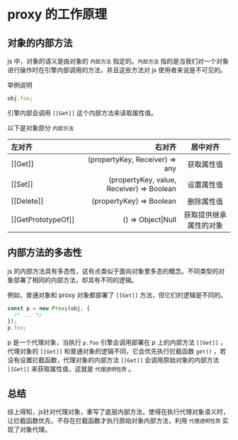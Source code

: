 # proxy 的工作原理

## 对象的内部方法

js 中，对象的语义是由对象的 `内部方法` 指定的。`内部方法` 指的是当我们对一个对象进行操作时在引擎内部调用的方法，并且这些方法对 js 使用者来说是不可见的。

举例说明

```js
obj.foo;
```

引擎内部会调用 `[[Get]]` 这个内部方法来读取属性值。

以下是对象部分 `内部方法`

| 左对齐             |                                    右对齐 |        居中对齐        |
| :----------------- | ----------------------------------------: | :--------------------: |
| [[Get]]            |            (propertyKey, Receiver) => any |       获取属性值       |
| [[Set]]            | (propertyKey, value, Receiver) => Boolean |       设置属性值       |
| [[Delete]]         |                  (propertyKey) => Boolean |       删除属性值       |
| [[GetPrototypeOf]] |                        () => Object\|Null | 获取提供继承属性的对象 |

## 内部方法的多态性

js 的内部方法具有多态性，这有点类似于面向对象里多态的概念。不同类型的对象部署了相同的内部方法，却具有不同的逻辑。

例如，普通对象和 proxy 对象都部署了 `[[Get]]` 方法，但它们的逻辑是不同的。

```js
const p = new Proxy(obj, {
  /* ... */
});
p.foo;
```

p 是一个代理对象，当执行 `p.foo` 引擎会调用部署在 p 上的内部方法 `[[Get]]` ，代理对象的 `[[Get]]` 和普通对象的逻辑不同，它会优先执行拦截函数 `get()` ，若没有设置拦截函数，代理对象的内部方法 `[[Get]]` 会调用原始对象的内部方法 `[[Get]]` 来获取属性值，这就是 `代理透明性质` 。


## 总结

综上得知，js针对代理对象，重写了底层内部方法，使得在执行代理对象语义时，让拦截函数优先，不存在拦截函数才执行原始对象内部方法，利用 `代理透明性质` 实现了对象代理。